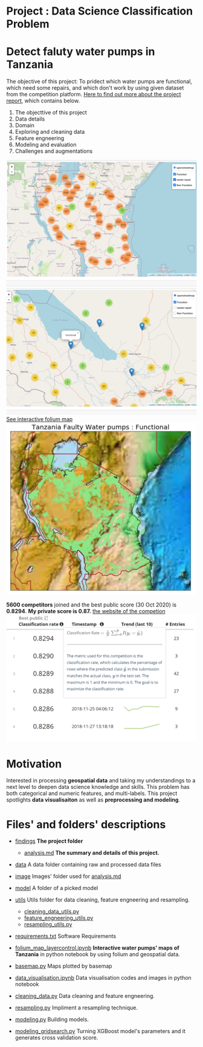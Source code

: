 # Project : Data Science Classification Problem
# Detect faluty water pumps in Tanzania

The objective of this project: To pridect which water pumps are functional, which need some repairs, and which don't work by using given dataset from the competition platform. [Here to find out more about the project report](), which contains below. 

1. The objecttive of this project
2. Data details
3. Domain 
4. Exploring and cleaning data
5. Feature engneering
6. Modeling and evaluation
7. Challenges and augmentations

![foliummap](image/foliummap.png)
![foliummap2](image/foliummap2.png)
[See interactive folium map ]()
![basemap](image/func.PNG)


**5600 competitors** joined and the best public score (30 Oct 2020) is **0.8294**. **My private score is 0.87.** [the website of the competion](https://www.drivendata.org/competitions/7/pump-it-up-data-mining-the-water-table/page/23/)
![competition](image/competition.PNG)



# Motivation

Interested in processing **geospatial data** and taking my understandings to a next level to deepen data science knowledge and skills. This problem has both categorical and numeric features, and multi-labels. This project spotlights **data visualisaiton** as well as **preprocessing and modeling**. 


# Files' and folders' descriptions
* [findings]() **The project folder**
  - [analysis.md]() **The summary and details of this project.**
* [data]() A data folder containing raw and processed data files
* [image]() Images' folder used for [analysis.md]()
* [model]() A folder of a picked model
* [utils]() Utils folder for data cleaning, feature engneering and resampling. 
  - [cleaning_data_utils.py]() 
  - [feature_engneering_utils.py]()
  - [resampling_utils.py]()
* [requirements.txt]() Software Requirements

* [folium_map_layercontrol.ipynb]() **Interactive water pumps' maps of Tanzania** in python notebook by using folium and geospatial data.
* [basemap.py]() Maps plotted by basemap
* [data_visualisation.ipynb]() Data visualisation codes and images in python notebook
* [cleaning_data.py]() Data cleaning and feature engneering.
* [resampling.py]() Impliment a resampling technique.
* [modeling.py]() Building models.
* [modeling_gridsearch.py]() Turning XGBoost model's parameters and it generates cross validation score.

  

  
  
  
  
  
  
  
  
  
  
  
  
  
  
  
  
  
  
  
  
  
  
